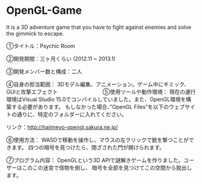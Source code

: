 # OpenGL-Game
It is a 3D adventure game that you have to fight against enemies and solve the gimmick to escape.

①タイトル：Psychic Room

②開発期間：三ヶ月くらい (2012.11 ~ 2013.1)

③開発メンバー数と構成：二人

④自身の担当範囲：
3Dモデル編集、アニメーション。ゲーム中にギミック、GUIと攻撃エフェクト
　　　　　　　　
⑤使用ツールや動作環境：
現在の運行環境はVisual Studio 15.0でコンパイルしていました。また、OpenGL環境を構
築する必要があります。 
もしなかった場合、”OpenGL  Files”を以下のウェブサイトの通りに、特定のフォルダーに入れてください。　　

リンク：http://hajimeyo-opengl.sakura.ne.jp/

⑥使用方法：
WASDで移動を操作し、マウスの左クリックで銃を撃つことができます。
四つの暗号を見つけたら、閉ざされた門が開けられます。

⑦プログラム内容：
OpenGLという3D APIで謎解きゲームを作りました。ユーザーはこのこの迷宮で怪物を倒し、
暗号を全部を見つけてこの空間から脱出します。
